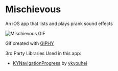 # Mischievous
An iOS app that lists and plays prank sound effects

![Mischievous GIF](http://i.giphy.com/d3pWU68cAnEAIYec.gif)

Gif created with [GIPHY](http://giphy.com)

3rd Party Libraries Used in this app:
- [KYNavigationProgress](https://github.com/ykyouhei/KYNavigationProgress) by [ykyouhei](https://github.com/ykyouhei/)

